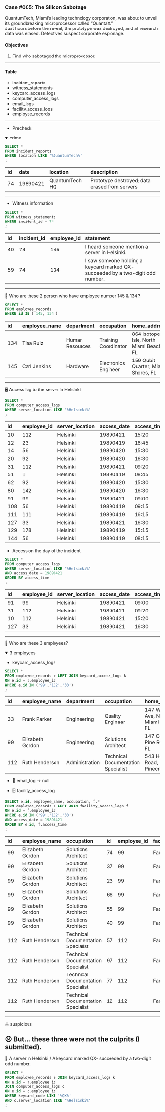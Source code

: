 ### Case #005: The Silicon Sabotage
QuantumTech, Miami’s leading technology corporation, was about to unveil its groundbreaking microprocessor called “QuantaX.”   
Just hours before the reveal, the prototype was destroyed, and all research data was erased. Detectives suspect corporate espionage.

#### Objectives
1. Find who sabotaged the microprocessor.
---
#### Table
* incident_reports
* witness_statements
* keycard_access_logs
* computer_access_logs
* email_logs
* facility_access_logs
* employee_records
---
* Precheck
<details open><summary> crime </summary>

  
```sql
SELECT *
FROM incident_reports
WHERE location LIKE '%QuantumTech%'
;
```
|id|date|location|description|
|:----|:----|:----|:----|
|74|19890421|QuantumTech HQ|Prototype destroyed; data erased from servers.|
---
* Witness information
```sql
SELECT *
FROM witness_statements
WHERE incident_id = 74
;
```
|id|incident_id|employee_id|statement|
|:----|:----|:----|:----|
|40|74|145|I heard someone mention a server in Helsinki.|
|59|74|134|I saw someone holding a keycard marked QX- succeeded by a two-digit odd number.|

</details>


---
👥 Who are these 2 person who have employee number 145 & 134 ?
```SQL
SELECT *
FROM employee_records
WHERE id IN ( 145, 134 )
```
|id|employee_name|department|occupation|home_address|
|:----|:----|:----|:----|:----|
|134|Tina Ruiz|Human Resources|Training Coordinator|864 Isotope Isle, North Miami Beach, FL|
|145|Carl Jenkins|Hardware|Electronics Engineer|159 Qubit Quarter, Miami Shores, FL|
---
🖥 Access log to the server in Helsinki
```sql
SELECT *
FROM computer_access_logs
WHERE server_location LIKE '%Helsinki%'
;
```
|id|employee_id|server_location|access_date|access_time|
|:----|:----|:----|:----|:----|
|10|112|Helsinki|19890421|15:20|
|12|23|Helsinki|19890419|16:45|
|14|56|Helsinki|19890420|15:30|
|20|92|Helsinki|19890420|16:30|
|31|112|Helsinki|19890421|09:20|
|51|1|Helsinki|19890419|08:45|
|62|92|Helsinki|19890420|15:30|
|80|142|Helsinki|19890420|16:30|
|91|99|Helsinki|19890421|09:00|
|108|56|Helsinki|19890419|09:15|
|111|111|Helsinki|19890419|16:15|
|127|33|Helsinki|19890421|16:30|
|129|178|Helsinki|19890419|15:15|
|144|56|Helsinki|19890419|08:15|

* Access on the day of the incident
```sql
SELECT *
FROM computer_access_logs
WHERE server_location LIKE '%Helsinki%'
AND access_date = 19890421
ORDER BY access_time
;
```
|id|employee_id|server_location|access_date|access_time|
|:----|:----|:----|:----|:----|
|91|99|Helsinki|19890421|09:00|
|31|112|Helsinki|19890421|09:20|
|10|112|Helsinki|19890421|15:20|
|127|33|Helsinki|19890421|16:30|
---
👾 Who are these 3 employees?
<details open><summary> 3 employees </summary>


  
* keycard_access_logs
```sql
SELECT *
FROM employee_records e LEFT JOIN keycard_access_logs k
ON e.id = k.employee_id
WHERE e.id IN ('99','112','33')
;
```
|id|employee_name|department|occupation|home_address|id|employee_id|keycard_code|access_date|access_time|
|:----|:----|:----|:----|:----|:----|:----|:----|:----|:----|
|33|Frank Parker|Engineering|Quality Engineer|147 Willow Ave, North Miami Beach, FL|NULL|NULL|NULL|NULL|NULL|
|99|Elizabeth Gordon|Engineering|Solutions Architect|147 Coastal Pine Rd, Doral, FL|89|99|QX-035|19890421|08:30|
|112|Ruth Henderson|Administration|Technical Documentation Specialist|543 Helium Road, Pinecrest, FL|NULL|NULL|NULL|NULL|NULL|

* 📧 email_log -> null

* 🗄 facility_access_log
```sql
SELECT e.id, employee_name, occupation, f.*
FROM employee_records e LEFT JOIN facility_access_logs f
ON e.id = f.employee_id
WHERE e.id IN ('99','112','33')
AND access_date = 19890421
ORDER BY e.id, f.access_time
;
```
|id|employee_name|occupation|id|employee_id|facility_name|access_date|access_time|
|:----|:----|:----|:----|:----|:----|:----|:----|
|99|Elizabeth Gordon|Solutions Architect|74|99|Facility 18|19890421|08:55|
|99|Elizabeth Gordon|Solutions Architect|37|99|Facility 22|19890421|10:42|
|99|Elizabeth Gordon|Solutions Architect|23|99|Facility 11|19890421|11:56|
|99|Elizabeth Gordon|Solutions Architect|66|99|Facility 27|19890421|13:58|
|99|Elizabeth Gordon|Solutions Architect|55|99|Facility 42|19890421|16:33|
|99|Elizabeth Gordon|Solutions Architect|40|99|Facility 95|19890421|17:03|
|112|Ruth Henderson|Technical Documentation Specialist|57|112|Facility 24|19890421|10:17|
|112|Ruth Henderson|Technical Documentation Specialist|97|112|Facility 21|19890421|10:22|
|112|Ruth Henderson|Technical Documentation Specialist|77|112|Facility 23|19890421|10:47|
|112|Ruth Henderson|Technical Documentation Specialist|12|112|Facility 96|19890421|15:13|
---
☠ suspicious


</details>



☹ But... these three were not the culprits (I submitted).
---
🫥 A server in Helsinki / A keycard marked QX- succeeded by a two-digit odd number.

```sql
SELECT *
FROM employee_records e JOIN keycard_access_logs k 
ON e.id = k.employee_id
JOIN computer_access_logs c
ON e.id = c.employee_id
WHERE keycard_code LIKE '%QX%'
AND c.server_location LIKE '%Helsinki%'
;
```
